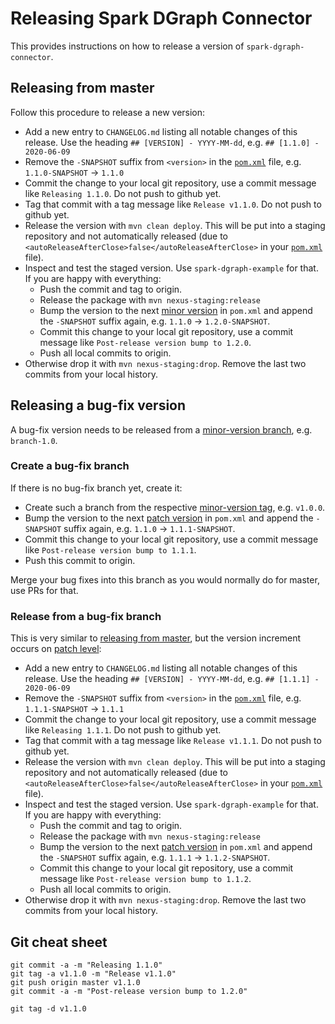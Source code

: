 # Releasing Spark DGraph Connector

This provides instructions on how to release a version of `spark-dgraph-connector`.

## Releasing from master

Follow this procedure to release a new version:

- Add a new entry to `CHANGELOG.md` listing all notable changes of this release. Use the heading `## [VERSION] - YYYY-MM-dd`, e.g. `## [1.1.0] - 2020-06-09`
- Remove the `-SNAPSHOT` suffix from `<version>` in the [`pom.xml`](pom.xml) file, e.g. `1.1.0-SNAPSHOT` → `1.1.0`
- Commit the change to your local git repository, use a commit message like `Releasing 1.1.0`. Do not push to github yet.
- Tag that commit with a tag message like `Release v1.1.0`. Do not push to github yet.
- Release the version with `mvn clean deploy`. This will be put into a staging repository and not automatically released (due to `<autoReleaseAfterClose>false</autoReleaseAfterClose>` in your [`pom.xml`](pom.xml) file).
- Inspect and test the staged version. Use `spark-dgraph-example` for that. If you are happy with everything:
  - Push the commit and tag to origin.
  - Release the package with `mvn nexus-staging:release`
  - Bump the version to the next [minor version](https://semver.org/) in `pom.xml` and append the `-SNAPSHOT` suffix again, e.g. `1.1.0` → `1.2.0-SNAPSHOT`.
  - Commit this change to your local git repository, use a commit message like `Post-release version bump to 1.2.0`.
  - Push all local commits to origin.
- Otherwise drop it with `mvn nexus-staging:drop`. Remove the last two commits from your local history.

## Releasing a bug-fix version

A bug-fix version needs to be released from a [minor-version branch](https://semver.org/), e.g. `branch-1.0`.

### Create a bug-fix branch

If there is no bug-fix branch yet, create it:

- Create such a branch from the respective [minor-version tag](https://semver.org/), e.g. `v1.0.0`.
- Bump the version to the next [patch version](https://semver.org/) in `pom.xml` and append the `-SNAPSHOT` suffix again, e.g. `1.1.0` → `1.1.1-SNAPSHOT`.
- Commit this change to your local git repository, use a commit message like `Post-release version bump to 1.1.1`.
- Push this commit to origin.

Merge your bug fixes into this branch as you would normally do for master, use PRs for that.

### Release from a bug-fix branch

This is very similar to [releasing from master](#releasing-from-master),
but the version increment occurs on [patch level](https://semver.org/):

- Add a new entry to `CHANGELOG.md` listing all notable changes of this release. Use the heading `## [VERSION] - YYYY-MM-dd`, e.g. `## [1.1.1] - 2020-06-09`
- Remove the `-SNAPSHOT` suffix from `<version>` in the [`pom.xml`](pom.xml) file, e.g. `1.1.1-SNAPSHOT` → `1.1.1`
- Commit the change to your local git repository, use a commit message like `Releasing 1.1.1`. Do not push to github yet.
- Tag that commit with a tag message like `Release v1.1.1`. Do not push to github yet.
- Release the version with `mvn clean deploy`. This will be put into a staging repository and not automatically released (due to `<autoReleaseAfterClose>false</autoReleaseAfterClose>` in your [`pom.xml`](pom.xml) file).
- Inspect and test the staged version. Use `spark-dgraph-example` for that. If you are happy with everything:
  - Push the commit and tag to origin.
  - Release the package with `mvn nexus-staging:release`
  - Bump the version to the next [patch version](https://semver.org/) in `pom.xml` and append the `-SNAPSHOT` suffix again, e.g. `1.1.1` → `1.1.2-SNAPSHOT`.
  - Commit this change to your local git repository, use a commit message like `Post-release version bump to 1.1.2`.
  - Push all local commits to origin.
- Otherwise drop it with `mvn nexus-staging:drop`. Remove the last two commits from your local history.

## Git cheat sheet

    git commit -a -m "Releasing 1.1.0"
    git tag -a v1.1.0 -m "Release v1.1.0"
    git push origin master v1.1.0
    git commit -a -m "Post-release version bump to 1.2.0"

    git tag -d v1.1.0
